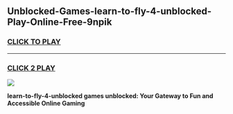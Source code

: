 
## Unblocked-Games-learn-to-fly-4-unblocked-Play-Online-Free-9npik
<h3>
<a href="https://premium76.site?title=learn-to-fly-4-unblocked&ref=26A">CLICK TO PLAY</a></h3>
<hr>

<h3>
<a href="https://premium76.site?title=learn-to-fly-4-unblocked&ref=26A">CLICK 2 PLAY</a>
  
</h3>

<a href="https://premium76.site?title=learn-to-fly-4-unblocked&ref=26A"><img src="https://clearcache.store/games.png"></a>


**learn-to-fly-4-unblocked games unblocked: Your Gateway to Fun and Accessible Online Gaming**
